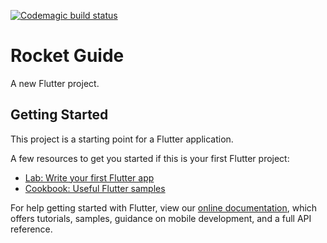 [![Codemagic build status](https://api.codemagic.io/apps/61a3aaa50ca5fe2fa2288ee5/61a3aaa50ca5fe2fa2288ee4/status_badge.svg)](https://codemagic.io/apps/61a3aaa50ca5fe2fa2288ee5/61a3aaa50ca5fe2fa2288ee4/latest_build)

# Rocket Guide

A new Flutter project.

## Getting Started

This project is a starting point for a Flutter application.

A few resources to get you started if this is your first Flutter project:

- [Lab: Write your first Flutter app](https://flutter.dev/docs/get-started/codelab)
- [Cookbook: Useful Flutter samples](https://flutter.dev/docs/cookbook)

For help getting started with Flutter, view our
[online documentation](https://flutter.dev/docs), which offers tutorials,
samples, guidance on mobile development, and a full API reference.
